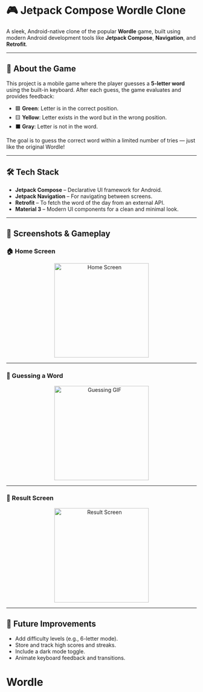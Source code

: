 # 🎮 Jetpack Compose Wordle Clone

A sleek, Android-native clone of the popular **Wordle** game, built using modern Android development tools like **Jetpack Compose**, **Navigation**, and **Retrofit**.

---

## 🧩 About the Game

This project is a mobile game where the player guesses a **5-letter word** using the built-in keyboard. After each guess, the game evaluates and provides feedback:

- 🟩 **Green**: Letter is in the correct position.
- 🟨 **Yellow**: Letter exists in the word but in the wrong position.
- ⬛ **Gray**: Letter is not in the word.

The goal is to guess the correct word within a limited number of tries — just like the original Wordle!

---

## 🛠️ Tech Stack

- **Jetpack Compose** – Declarative UI framework for Android.
- **Jetpack Navigation** – For navigating between screens.
- **Retrofit** – To fetch the word of the day from an external API.
- **Material 3** – Modern UI components for a clean and minimal look.

---

## 📱 Screenshots & Gameplay

### 🏠 Home Screen

<p align="center">
  <img src="https://github.com/user-attachments/assets/c8e3c0f3-870e-41bb-96af-c4b5e798acfc" alt="Home Screen" width="250"/>
</p>

---

### 🎯 Guessing a Word

<p align="center">
  <img src="https://github.com/user-attachments/assets/69b6bcd5-71cc-4e05-bb1f-449d712319a6" alt="Guessing GIF" width="250"/>
</p>

---

### 🏁 Result Screen

<p align="center">
  <img src="https://github.com/user-attachments/assets/be9d796b-1771-489c-b670-31a2cdeb7e66" alt="Result Screen" width="250"/>
</p>

---

## 🚀 Future Improvements

- Add difficulty levels (e.g., 6-letter mode).
- Store and track high scores and streaks.
- Include a dark mode toggle.
- Animate keyboard feedback and transitions.
# Wordle
